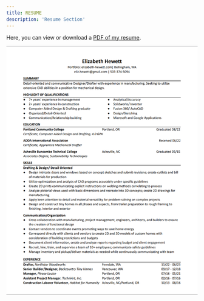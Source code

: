 ```yaml
---
title: RESUME
description: 'Resume Section'
---
```

 
Here, you can view or download a [PDF of my resume](assets/Elizabeth-Hewett-Resume.pdf "my resume").

[![Elizabeth Hewett Resume](assets/Elizabeth-Hewett-Resume.png)](assets/Elizabeth-Hewett-Resume.png)
